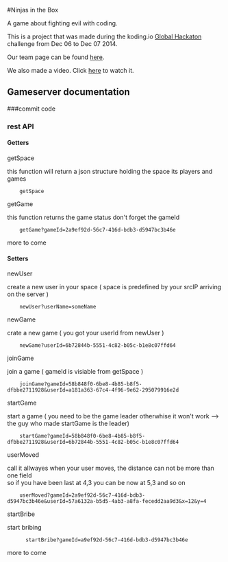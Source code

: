 #Ninjas in the Box

A game about fighting evil with coding.

This is a project that was made during the koding.io [Global Hackaton](https://koding.com/Hackathon) challenge from Dec 06 to Dec 07 2014.

Our team page can be found [here](https://github.com/silps/global.hackathon/tree/master/Teams/ninjasinthebox).

We also made a video. Click [here](https://www.youtube.com/watch?v=wmLlQKutHAo) to watch it.

## Gameserver documentation


###commit code


### rest API

#### Getters

getSpace


this function will return a json structure holding the space its players and games
```
	getSpace
```
getGame

this function returns the game status don't forget the gameId
```	
	getGame?gameId=2a9ef92d-56c7-416d-bdb3-d5947bc3b46e
```

more to come


#### Setters

newUser 

create a new user in your space ( space is predefined by your srcIP arriving on the server )
```
	newUser?userName=someName

```

newGame 

crate a new game ( you got your userId from newUser )
```
	newGame?userId=6b72844b-5551-4c82-b05c-b1e8c07ffd64
```

joinGame

join a game ( gameId is visiable from getSpace )
```
	joinGame?gameId=58b848f0-6be8-4b85-b8f5-dfbbe2711928&userId=a181a363-67c4-4f96-9e62-295079916e2d
```

startGame

start a game ( you need to be the game leader otherwhise it won't work --> the guy who made startGame is the leader)
```
	startGame?gameId=58b848f0-6be8-4b85-b8f5-dfbbe2711928&userId=6b72844b-5551-4c82-b05c-b1e8c07ffd64
```

userMoved

call it allwayes when your user moves, the distance can not be more than one field   
so if you have been last at 4,3 you can be now at 5,3 and so on 
```
	userMoved?gameId=2a9ef92d-56c7-416d-bdb3-d5947bc3b46e&userId=57a6132a-b5d5-4ab3-a8fa-fecedd2aa9d3&x=12&y=4
```

startBribe


start bribing 
```   
      startBribe?gameId=a9ef92d-56c7-416d-bdb3-d5947bc3b46e
```

more to come




	
